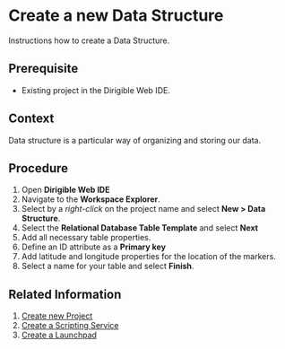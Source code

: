 # Create a new Data Structure
Instructions how to create a Data Structure.

## Prerequisite
* Existing project in the Dirigible Web IDE.

## Context
Data structure is a particular way of organizing and storing our data.

## Procedure
1. Open **Dirigible Web IDE**
2. Navigate to the **Workspace Explorer**.
3. Select by a *right-click* on the project name and select **New > Data Structure**.
4. Select the **Relational Database Table Template** and select **Next**
5. Add all necessary table properties.
6. Define an ID attribute as a **Primary key**
7. Add latitude and longitude properties for the location of the markers.
8. Select a name for your table and select **Finish**.

## Related Information

1. [Create new Project][1]
2. [Create a Scripting Service][2]
3. [Create a Launchpad][3]

[1]: https://github.com/dirigiblelabs/curriculum/tree/master/SimeonGeorgiev/DocumentationTask/Documentation/CreateProject.md
[2]: https://github.com/dirigiblelabs/curriculum/tree/master/SimeonGeorgiev/DocumentationTask/Documentation/ScriptingService.md
[3]: https://github.com/dirigiblelabs/curriculum/tree/master/SimeonGeorgiev/DocumentationTask/Documentation/CreateLaunchpad.md
